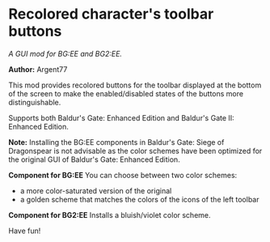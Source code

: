 # Recolored character's toolbar buttons
*A GUI mod for BG:EE and BG2:EE.*

**Author:**  Argent77

This mod provides recolored buttons for the toolbar displayed at the bottom of the screen to make the enabled/disabled states of the buttons more distinguishable.

Supports both Baldur's Gate: Enhanced Edition and Baldur's Gate II: Enhanced Edition.

**Note:** Installing the BG:EE components in Baldur's Gate: Siege of Dragonspear is not advisable as the color schemes have been optimized for the original GUI of Baldur's Gate: Enhanced Edition.

**Component for BG:EE**
You can choose between two color schemes:
- a more color-saturated version of the original
- a golden scheme that matches the colors of the icons of the left toolbar

**Component for BG2:EE**
Installs a bluish/violet color scheme.

Have fun!
